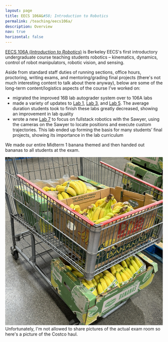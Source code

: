 ```yaml
---
layout: page
title: EECS 106A&#58; Introduction to Robotics
permalink: /teaching/eecs106a/
description: Overview
nav: true
horizontal: false
---
```


[EECS 106A (*Introduction to Robotics*)](https://ucb-ee106.github.io/eecs106a-fa23site/) is Berkeley EECS's first introductory undergraduate course teaching students robotics – kinematics, dynamics, control of robot manipulators, robotic vision, and sensing.

Aside from standard staff duties of running sections, office hours, proctoring, writing exams, and mentoring/grading final projects (there's not much interesting content to talk about there anyway), below are some of the long-term content/logistics aspects of the course I've worked on:
- migrated the improved 16B lab autograder system over to 106A labs
- made a variety of updates to [Lab 1](https://ucb-ee106.github.io/eecs106a-fa23site/assets/labs/lab1.pdf), [Lab 3](https://ucb-ee106.github.io/eecs106a-fa23site/assets/labs/lab3.pdf), and [Lab 5](https://ucb-ee106.github.io/eecs106a-fa23site/assets/labs/lab5.pdf). The average duration students took to finish these labs greatly decreased, showing an improvement in lab quality
- wrote a new [Lab 7](https://ucb-ee106.github.io/eecs106a-fa23site/assets/labs/lab7.pdf) to focus on fullstack robotics with the Sawyer, using the cameras on the Sawyer to locate positions and execute custom trajectories. This lab ended up forming the basis for many students’ final projects, showing its importance in the lab curriculum

We made our entire Midterm 1 banana themed and then handed out bananas to all students at the exam.

<div class="text-center">
  <img src="/assets/img/teaching/106a_banana.jpeg" class="mx-auto d-block img-fluid rounded z-depth-1" alt="Centered Image">
<div class="caption">
    Unfortunately, I'm not allowed to share pictures of the actual exam room so here's a picture of the Costco haul.
</div>
